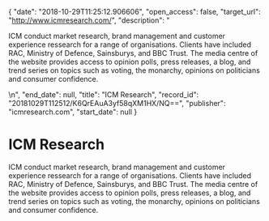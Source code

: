 {
  "date": "2018-10-29T11:25:12.906606", 
  "open_access": false, 
  "target_url": "http://www.icmresearch.com/", 
  "description": "<p>ICM conduct market research, brand management and customer experience ressearch for a range of organisations. Clients have included RAC, Ministry of Defence, Sainsburys, and BBC Trust. The media centre of the website provides access to opinion polls, press releases, a blog, and trend series on topics such as voting, the monarchy, opinions on politicians and consumer confidence.</p>\n", 
  "end_date": null, 
  "title": "ICM Research", 
  "record_id": "20181029T112512/K6QrEAuA3yf58qXM1HX/NQ==", 
  "publisher": "icmresearch.com", 
  "start_date": null
}

# ICM Research

<p>ICM conduct market research, brand management and customer experience ressearch for a range of organisations. Clients have included RAC, Ministry of Defence, Sainsburys, and BBC Trust. The media centre of the website provides access to opinion polls, press releases, a blog, and trend series on topics such as voting, the monarchy, opinions on politicians and consumer confidence.</p>
